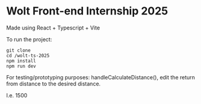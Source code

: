 # Wolt Front-end Internship 2025

Made using React + Typescript + Vite

To run the project:

```
git clone
cd /wolt-ts-2025
npm install
npm run dev
```

For testing/prototyping purposes: handleCalculateDistance(), edit the return from distance to the desired distance.

I.e. 1500
